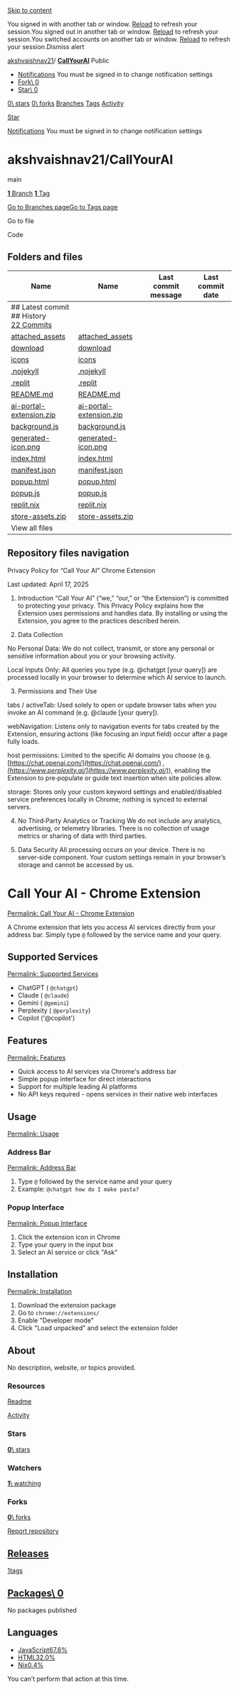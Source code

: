 [Skip to content](https://github.com/akshvaishnav21/CallYourAI#start-of-content)

You signed in with another tab or window. [Reload](https://github.com/akshvaishnav21/CallYourAI) to refresh your session.You signed out in another tab or window. [Reload](https://github.com/akshvaishnav21/CallYourAI) to refresh your session.You switched accounts on another tab or window. [Reload](https://github.com/akshvaishnav21/CallYourAI) to refresh your session.Dismiss alert

[akshvaishnav21](https://github.com/akshvaishnav21)/ **[CallYourAI](https://github.com/akshvaishnav21/CallYourAI)** Public

- [Notifications](https://github.com/login?return_to=%2Fakshvaishnav21%2FCallYourAI) You must be signed in to change notification settings
- [Fork\\
0](https://github.com/login?return_to=%2Fakshvaishnav21%2FCallYourAI)
- [Star\\
0](https://github.com/login?return_to=%2Fakshvaishnav21%2FCallYourAI)


[0\\
stars](https://github.com/akshvaishnav21/CallYourAI/stargazers) [0\\
forks](https://github.com/akshvaishnav21/CallYourAI/forks) [Branches](https://github.com/akshvaishnav21/CallYourAI/branches) [Tags](https://github.com/akshvaishnav21/CallYourAI/tags) [Activity](https://github.com/akshvaishnav21/CallYourAI/activity)

[Star](https://github.com/login?return_to=%2Fakshvaishnav21%2FCallYourAI)

[Notifications](https://github.com/login?return_to=%2Fakshvaishnav21%2FCallYourAI) You must be signed in to change notification settings

# akshvaishnav21/CallYourAI

main

[**1** Branch](https://github.com/akshvaishnav21/CallYourAI/branches) [**1** Tag](https://github.com/akshvaishnav21/CallYourAI/tags)

[Go to Branches page](https://github.com/akshvaishnav21/CallYourAI/branches)[Go to Tags page](https://github.com/akshvaishnav21/CallYourAI/tags)

Go to file

Code

## Folders and files

| Name | Name | Last commit message | Last commit date |
| --- | --- | --- | --- |
| ## Latest commit<br>## History<br>[22 Commits](https://github.com/akshvaishnav21/CallYourAI/commits/main/) |
| [attached\_assets](https://github.com/akshvaishnav21/CallYourAI/tree/main/attached_assets "attached_assets") | [attached\_assets](https://github.com/akshvaishnav21/CallYourAI/tree/main/attached_assets "attached_assets") |  |  |
| [download](https://github.com/akshvaishnav21/CallYourAI/tree/main/download "download") | [download](https://github.com/akshvaishnav21/CallYourAI/tree/main/download "download") |  |  |
| [icons](https://github.com/akshvaishnav21/CallYourAI/tree/main/icons "icons") | [icons](https://github.com/akshvaishnav21/CallYourAI/tree/main/icons "icons") |  |  |
| [.nojekyll](https://github.com/akshvaishnav21/CallYourAI/blob/main/.nojekyll ".nojekyll") | [.nojekyll](https://github.com/akshvaishnav21/CallYourAI/blob/main/.nojekyll ".nojekyll") |  |  |
| [.replit](https://github.com/akshvaishnav21/CallYourAI/blob/main/.replit ".replit") | [.replit](https://github.com/akshvaishnav21/CallYourAI/blob/main/.replit ".replit") |  |  |
| [README.md](https://github.com/akshvaishnav21/CallYourAI/blob/main/README.md "README.md") | [README.md](https://github.com/akshvaishnav21/CallYourAI/blob/main/README.md "README.md") |  |  |
| [ai-portal-extension.zip](https://github.com/akshvaishnav21/CallYourAI/blob/main/ai-portal-extension.zip "ai-portal-extension.zip") | [ai-portal-extension.zip](https://github.com/akshvaishnav21/CallYourAI/blob/main/ai-portal-extension.zip "ai-portal-extension.zip") |  |  |
| [background.js](https://github.com/akshvaishnav21/CallYourAI/blob/main/background.js "background.js") | [background.js](https://github.com/akshvaishnav21/CallYourAI/blob/main/background.js "background.js") |  |  |
| [generated-icon.png](https://github.com/akshvaishnav21/CallYourAI/blob/main/generated-icon.png "generated-icon.png") | [generated-icon.png](https://github.com/akshvaishnav21/CallYourAI/blob/main/generated-icon.png "generated-icon.png") |  |  |
| [index.html](https://github.com/akshvaishnav21/CallYourAI/blob/main/index.html "index.html") | [index.html](https://github.com/akshvaishnav21/CallYourAI/blob/main/index.html "index.html") |  |  |
| [manifest.json](https://github.com/akshvaishnav21/CallYourAI/blob/main/manifest.json "manifest.json") | [manifest.json](https://github.com/akshvaishnav21/CallYourAI/blob/main/manifest.json "manifest.json") |  |  |
| [popup.html](https://github.com/akshvaishnav21/CallYourAI/blob/main/popup.html "popup.html") | [popup.html](https://github.com/akshvaishnav21/CallYourAI/blob/main/popup.html "popup.html") |  |  |
| [popup.js](https://github.com/akshvaishnav21/CallYourAI/blob/main/popup.js "popup.js") | [popup.js](https://github.com/akshvaishnav21/CallYourAI/blob/main/popup.js "popup.js") |  |  |
| [replit.nix](https://github.com/akshvaishnav21/CallYourAI/blob/main/replit.nix "replit.nix") | [replit.nix](https://github.com/akshvaishnav21/CallYourAI/blob/main/replit.nix "replit.nix") |  |  |
| [store-assets.zip](https://github.com/akshvaishnav21/CallYourAI/blob/main/store-assets.zip "store-assets.zip") | [store-assets.zip](https://github.com/akshvaishnav21/CallYourAI/blob/main/store-assets.zip "store-assets.zip") |  |  |
| View all files |

## Repository files navigation

Privacy Policy for “Call Your AI” Chrome Extension

Last updated: April 17, 2025

1. Introduction
“Call Your AI” (“we,” “our,” or “the Extension”) is committed to protecting your privacy. This Privacy Policy explains how the Extension uses permissions and handles data. By installing or using the Extension, you agree to the practices described herein.

2. Data Collection


No Personal Data: We do not collect, transmit, or store any personal or sensitive information about you or your browsing activity.

Local Inputs Only: All queries you type (e.g. @chatgpt \[your query\]) are processed locally in your browser to determine which AI service to launch.

3. Permissions and Their Use

tabs / activeTab: Used solely to open or update browser tabs when you invoke an AI command (e.g. @claude \[your query\]).

webNavigation: Listens only to navigation events for tabs created by the Extension, ensuring actions (like focusing an input field) occur after a page fully loads.

host permissions: Limited to the specific AI domains you choose (e.g. [https://chat.openai.com/](https://chat.openai.com/) _, [https://www.perplexity.ai/](https://www.perplexity.ai/)_), enabling the Extension to pre‑populate or guide text insertion when site policies allow.

storage: Stores only your custom keyword settings and enabled/disabled service preferences locally in Chrome; nothing is synced to external servers.

4. No Third‑Party Analytics or Tracking
We do not include any analytics, advertising, or telemetry libraries. There is no collection of usage metrics or sharing of data with third parties.

5. Data Security
All processing occurs on your device. There is no server‑side component. Your custom settings remain in your browser’s storage and cannot be accessed by us.


# Call Your AI - Chrome Extension

[Permalink: Call Your AI - Chrome Extension](https://github.com/akshvaishnav21/CallYourAI#call-your-ai---chrome-extension)

A Chrome extension that lets you access AI services directly from your address bar. Simply type `@` followed by the service name and your query.

## Supported Services

[Permalink: Supported Services](https://github.com/akshvaishnav21/CallYourAI#supported-services)

- ChatGPT ( `@chatgpt`)
- Claude ( `@claude`)
- Gemini ( `@gemini`)
- Perplexity ( `@perplexity`)
- Copilot ('@copilot')

## Features

[Permalink: Features](https://github.com/akshvaishnav21/CallYourAI#features)

- Quick access to AI services via Chrome's address bar
- Simple popup interface for direct interactions
- Support for multiple leading AI platforms
- No API keys required - opens services in their native web interfaces

## Usage

[Permalink: Usage](https://github.com/akshvaishnav21/CallYourAI#usage)

### Address Bar

[Permalink: Address Bar](https://github.com/akshvaishnav21/CallYourAI#address-bar)

1. Type `@` followed by the service name and your query
2. Example: `@chatgpt how do I make pasta?`

### Popup Interface

[Permalink: Popup Interface](https://github.com/akshvaishnav21/CallYourAI#popup-interface)

1. Click the extension icon in Chrome
2. Type your query in the input box
3. Select an AI service or click "Ask"

## Installation

[Permalink: Installation](https://github.com/akshvaishnav21/CallYourAI#installation)

1. Download the extension package
2. Go to `chrome://extensions/`
3. Enable "Developer mode"
4. Click "Load unpacked" and select the extension folder

## About

No description, website, or topics provided.


### Resources

[Readme](https://github.com/akshvaishnav21/CallYourAI#readme-ov-file)

[Activity](https://github.com/akshvaishnav21/CallYourAI/activity)

### Stars

[**0**\\
stars](https://github.com/akshvaishnav21/CallYourAI/stargazers)

### Watchers

[**1**\\
watching](https://github.com/akshvaishnav21/CallYourAI/watchers)

### Forks

[**0**\\
forks](https://github.com/akshvaishnav21/CallYourAI/forks)

[Report repository](https://github.com/contact/report-content?content_url=https%3A%2F%2Fgithub.com%2Fakshvaishnav21%2FCallYourAI&report=akshvaishnav21+%28user%29)

## [Releases](https://github.com/akshvaishnav21/CallYourAI/releases)

[1tags](https://github.com/akshvaishnav21/CallYourAI/tags)

## [Packages\  0](https://github.com/users/akshvaishnav21/packages?repo_name=CallYourAI)

No packages published

## Languages

- [JavaScript67.6%](https://github.com/akshvaishnav21/CallYourAI/search?l=javascript)
- [HTML32.0%](https://github.com/akshvaishnav21/CallYourAI/search?l=html)
- [Nix0.4%](https://github.com/akshvaishnav21/CallYourAI/search?l=nix)

You can’t perform that action at this time.